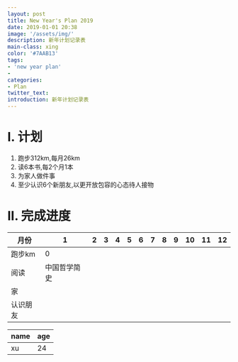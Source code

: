 ```yaml
---
layout: post
title: New Year's Plan 2019
date: 2019-01-01 20:38
image: '/assets/img/'
description: 新年计划记录表
main-class: xing
color: '#7AAB13'
tags:
- 'new year plan'
- 
categories:
- Plan
twitter_text: 
introduction: 新年计划记录表
---
```


# I. 计划
1. 跑步312km,每月26km
2. 读6本书,每2个月1本
3. 为家人做件事
4. 至少认识6个新朋友,以更开放包容的心态待人接物

# II. 完成进度
|月份 |1 |2 |3 |4 |5 |6 |7 |8 |9 |10 |11 |12 |
|-----|--|--|--|--|--|--|--|--|--|--|--|--|
|跑步km|0| | | | | | | | | | | |
|阅读|中国哲学简史| | | | | | | | | | | |
|家| | | | | | | | | | | | |
|认识朋友| | | | | | | | | | | | |


|name|age|
|---|--|
|xu|24|